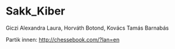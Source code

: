 # Sakk_Kiber
Giczi Alexandra Laura, Horváth Botond, Kovács Tamás Barnabás

Partik innen: http://chessebook.com/?lan=en
